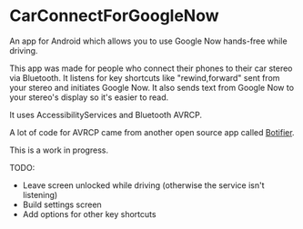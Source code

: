 # CarConnectForGoogleNow
An app for Android which allows you to use Google Now hands-free while driving. 

This app was made for people who connect their phones to their car stereo via Bluetooth. It listens for key shortcuts like "rewind,forward" sent from your stereo and initiates Google Now. It also sends text from Google Now to your stereo's display so it's easier to read.

It uses AccessibilityServices and Bluetooth AVRCP.

A lot of code for AVRCP came from another open source app called [Botifier](https://github.com/grimpy/Botifier "Botifier GitHub"). 

This is a work in progress.

TODO:
* Leave screen unlocked while driving (otherwise the service isn't listening)
* Build settings screen
* Add options for other key shortcuts
